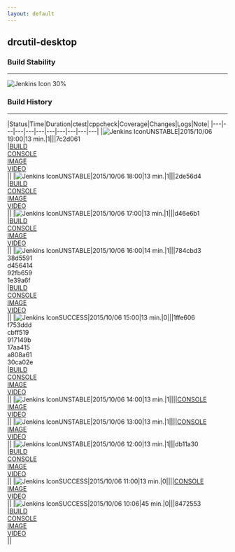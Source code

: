 ```yaml
---
layout: default
---
```

## drcutil-desktop
### Build Stability
___
![Jenkins Icon](http://jenkinshrg.github.io/images/48x48/health-20to39.png)
30%
  
### Build History
___
|Status|Time|Duration|<span class='badge'>ctest</span>|<span class='badge'>cppcheck</span>|Coverage|Changes|Logs|Note|
|---|---|---|---|---|---|---|---|---|---|
|![Jenkins Icon](http://jenkinshrg.github.io/images/24x24/yellow.png)UNSTABLE|2015/10/06 19:00|13 min.|1|||7c2d061<br>|[BUILD](https://drive.google.com/file/d/0B54sHwaxmuM4U0hHSUxELWE3VEk/view?usp=drivesdk)<br>[CONSOLE](https://drive.google.com/file/d/0B54sHwaxmuM4bEN0YTN2d21jVmM/view?usp=drivesdk)<br>[IMAGE](https://drive.google.com/file/d/0B54sHwaxmuM4ZTc2Ni0ybUh1cDg/view?usp=drivesdk)<br>[VIDEO](https://drive.google.com/file/d/0B54sHwaxmuM4ekQ3YzBBMk1EX2M/view?usp=drivesdk)<br>||
|![Jenkins Icon](http://jenkinshrg.github.io/images/24x24/yellow.png)UNSTABLE|2015/10/06 18:00|13 min.|1|||2de56d4<br>|[BUILD](https://drive.google.com/file/d/0B54sHwaxmuM4MWZ0VGVvcHVVS2s/view?usp=drivesdk)<br>[CONSOLE](https://drive.google.com/file/d/0B54sHwaxmuM4Nm4ybGVNX3AwZkU/view?usp=drivesdk)<br>[IMAGE](https://drive.google.com/file/d/0B54sHwaxmuM4bFFYSHFvaGUtREk/view?usp=drivesdk)<br>[VIDEO](https://drive.google.com/file/d/0B54sHwaxmuM4bzVnU0M2UzlDbzA/view?usp=drivesdk)<br>||
|![Jenkins Icon](http://jenkinshrg.github.io/images/24x24/yellow.png)UNSTABLE|2015/10/06 17:00|13 min.|1|||d46e6b1<br>|[BUILD](https://drive.google.com/file/d/0B54sHwaxmuM4RWtOdmNBQkpiQzQ/view?usp=drivesdk)<br>[CONSOLE](https://drive.google.com/file/d/0B54sHwaxmuM4VlU0MGo4UFZaN0E/view?usp=drivesdk)<br>[IMAGE](https://drive.google.com/file/d/0B54sHwaxmuM4VG5lZUpkTWdTM3c/view?usp=drivesdk)<br>[VIDEO](https://drive.google.com/file/d/0B54sHwaxmuM4YWlYSzU2VmxEVmM/view?usp=drivesdk)<br>||
|![Jenkins Icon](http://jenkinshrg.github.io/images/24x24/yellow.png)UNSTABLE|2015/10/06 16:00|14 min.|1|||784cbd3<br>38d5591<br>d456414<br>92fb659<br>1e39a6f<br>|[BUILD](https://drive.google.com/file/d/0B54sHwaxmuM4dXFZZHNSekxYajg/view?usp=drivesdk)<br>[CONSOLE](https://drive.google.com/file/d/0B54sHwaxmuM4bTFUY1FKSWZXSTA/view?usp=drivesdk)<br>[IMAGE](https://drive.google.com/file/d/0B54sHwaxmuM4anJoeFhQTVRVOEk/view?usp=drivesdk)<br>[VIDEO](https://drive.google.com/file/d/0B54sHwaxmuM4OWlFTnVUTjlLRmM/view?usp=drivesdk)<br>||
|![Jenkins Icon](http://jenkinshrg.github.io/images/24x24/blue.png)SUCCESS|2015/10/06 15:00|13 min.|0|||1ffe606<br>f753ddd<br>cbff519<br>917149b<br>17aa415<br>a808a61<br>30ca02e<br>|[BUILD](https://drive.google.com/file/d/0B54sHwaxmuM4TDhaTjZoaFBTZFE/view?usp=drivesdk)<br>[CONSOLE](https://drive.google.com/file/d/0B54sHwaxmuM4S2ZpalRxNkxOSUU/view?usp=drivesdk)<br>[IMAGE](https://drive.google.com/file/d/0B54sHwaxmuM4R2dMQXFFMVZMbk0/view?usp=drivesdk)<br>[VIDEO](https://drive.google.com/file/d/0B54sHwaxmuM4a0RDUkpMVmtwa28/view?usp=drivesdk)<br>||
|![Jenkins Icon](http://jenkinshrg.github.io/images/24x24/yellow.png)UNSTABLE|2015/10/06 14:00|13 min.|1||||[CONSOLE](https://drive.google.com/file/d/0B54sHwaxmuM4dC1lN3VPVVVIcEk/view?usp=drivesdk)<br>[IMAGE](https://drive.google.com/file/d/0B54sHwaxmuM4cENYLTJmV1kxeXc/view?usp=drivesdk)<br>[VIDEO](https://drive.google.com/file/d/0B54sHwaxmuM4VXJoVFI5VFF5c0E/view?usp=drivesdk)<br>||
|![Jenkins Icon](http://jenkinshrg.github.io/images/24x24/yellow.png)UNSTABLE|2015/10/06 13:00|13 min.|1||||[CONSOLE](https://drive.google.com/file/d/0B54sHwaxmuM4Y2ZLTVNndFRPekU/view?usp=drivesdk)<br>[IMAGE](https://drive.google.com/file/d/0B54sHwaxmuM4UUt5MTIyTDI0T2M/view?usp=drivesdk)<br>[VIDEO](https://drive.google.com/file/d/0B54sHwaxmuM4WnZDY0dVenJLOFE/view?usp=drivesdk)<br>||
|![Jenkins Icon](http://jenkinshrg.github.io/images/24x24/yellow.png)UNSTABLE|2015/10/06 12:00|13 min.|1|||db11a30<br>|[BUILD](https://drive.google.com/file/d/0B54sHwaxmuM4Z1VSUmJlQVNGVW8/view?usp=drivesdk)<br>[CONSOLE](https://drive.google.com/file/d/0B54sHwaxmuM4UHBHdlh4aURRbGs/view?usp=drivesdk)<br>[IMAGE](https://drive.google.com/file/d/0B54sHwaxmuM4dTEwUzlyS012eTA/view?usp=drivesdk)<br>[VIDEO](https://drive.google.com/file/d/0B54sHwaxmuM4YXVLSVQwTVZVd1E/view?usp=drivesdk)<br>||
|![Jenkins Icon](http://jenkinshrg.github.io/images/24x24/blue.png)SUCCESS|2015/10/06 11:00|13 min.|0||||[CONSOLE](https://drive.google.com/file/d/0B54sHwaxmuM4a0lIWktucGNkd0k/view?usp=drivesdk)<br>[IMAGE](https://drive.google.com/file/d/0B54sHwaxmuM4TGx4enJJS3lLYzg/view?usp=drivesdk)<br>[VIDEO](https://drive.google.com/file/d/0B54sHwaxmuM4a0xsSW1kbmRKdmM/view?usp=drivesdk)<br>||
|![Jenkins Icon](http://jenkinshrg.github.io/images/24x24/blue.png)SUCCESS|2015/10/06 10:06|45 min.|0|||8472553<br>|[BUILD](https://drive.google.com/file/d/0B54sHwaxmuM4LVBDWU5Gb3ZyTUU/view?usp=drivesdk)<br>[CONSOLE](https://drive.google.com/file/d/0B54sHwaxmuM4ajZocngtVXdsQkk/view?usp=drivesdk)<br>[IMAGE](https://drive.google.com/file/d/0B54sHwaxmuM4WmlNdm5tQmZpNTA/view?usp=drivesdk)<br>[VIDEO](https://drive.google.com/file/d/0B54sHwaxmuM4eVZCdHpsYmtCaXM/view?usp=drivesdk)<br>||
